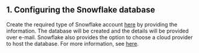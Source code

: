 
## 1. Configuring the Snowflake database
Create the required type of Snowflake account [here](https://signup.snowflake.com/) by providing the information.
The database will be created and the details will be provided over e-mail. Snowflake also provides the option to choose
a cloud provider to host the database. For more information, see [here](https://docs.snowflake.com/).
